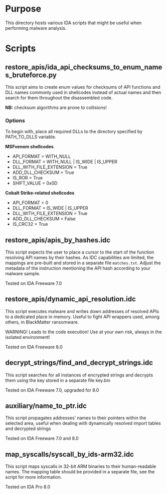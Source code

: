 # Purpose

This directory hosts various IDA scripts that might be useful when performing malware analysis.

# Scripts
## restore_apis/ida_api_checksums_to_enum_names_bruteforce.py
This script aims to create enum values for checksums of API functions and DLL names commonly used in shellcodes instead of actual names and then search for them throughout the disassembled code.

**NB:** checksum algorithms are prone to collisions!

### Options
To begin with, place all required DLLs to the directory specified by PATH_TO_DLLS variable.

**MSFvenom shellcodes**
* API_FORMAT = WITH_NULL
* DLL_FORMAT = WITH_NULL | IS_WIDE | IS_UPPER
* DLL_WITH_FILE_EXTENSION = True
* ADD_DLL_CHECKSUM = True
* IS_ROR = True
* SHIFT_VALUE = 0x0D

**Cobalt Strike-related shellcodes**
* API_FORMAT = 0
* DLL_FORMAT = IS_WIDE | IS_UPPER
* DLL_WITH_FILE_EXTENSION = True
* ADD_DLL_CHECKSUM = False
* IS_CRC32 = True

## restore_apis/apis_by_hashes.idc
This script expects the user to place a cursor to the start of the function resolving API names by their hashes. As IDC capabilities are limited, the mappings are pre-built and stored in a separate file `matches.txt`. Adjust the metadata of the instruction mentioning the API hash according to your malware sample.

Tested on IDA Freeware 7.0

## restore_apis/dynamic_api_resolution.idc
This script executes malware and writes down addresses of resolved APIs to a dedicated place in memory. Useful to fight API wrappers used, among others, in BlackMatter ransomware.

WARNING! Leads to the code execution! Use at your own risk, always in the isolated environment!

Tested on IDA Freeware 8.0

## decrypt_strings/find_and_decrypt_strings.idc
This script searches for all instances of encrypted strings and decrypts them using the key stored in a separate file key.bin

Tested on IDA Freeware 7.0, upgraded for 8.0

## auxiliary/name_to_ptr.idc
This script propagates addresses' names to their pointers within the selected area, useful when dealing with dynamically resolved import tables and decrypted strings

Tested on IDA Freeware 7.0 and 8.0

## map_syscalls/syscall_by_ids-arm32.idc
This script maps syscalls in 32-bit ARM binaries to their human-readable names. The mapping table should be provided in a separate file, see the script for more information.

Tested on IDA Pro 8.0

